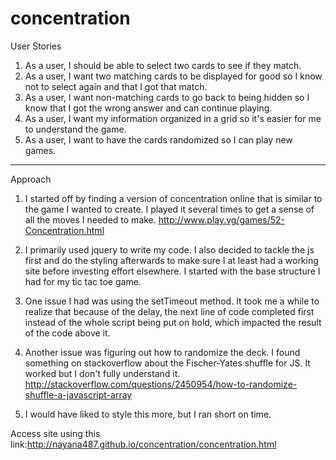 # concentration

User Stories

1. As a user, I should be able to select two cards to see if they match.
2. As a user, I want two matching cards to be displayed for good so I know not to select again and that I got that match.
3. As a user, I want non-matching cards to go back to being hidden so I know that I got the wrong answer and can continue playing.
4. As a user, I want my information organized in a grid so it's easier for me to understand the game.
5. As a user, I want to have the cards randomized so I can play new games.

---

Approach

1. I started off by finding a version of concentration online that is similar to the game I wanted to create. I played it several times to get a sense of all the moves I needed to make.
http://www.play.vg/games/52-Concentration.html

2. I primarily used jquery to write my code. I also decided to tackle the js first and do the styling afterwards to make sure I at least had a working site before investing effort elsewhere. I started with the base structure I had for my tic tac toe game.

3. One issue I had was using the setTimeout method. It took me a while to realize that because of the delay, the next line of code completed first instead of the whole script being put on hold, which impacted the result of the code above it.

4. Another issue was figuring out how to randomize the deck. I found something on stackoverflow about the Fischer-Yates shuffle for JS. It worked but I don't fully understand it.
http://stackoverflow.com/questions/2450954/how-to-randomize-shuffle-a-javascript-array

5. I would have liked to style this more, but I ran short on time.


Access site using this link:http://nayana487.github.io/concentration/concentration.html
